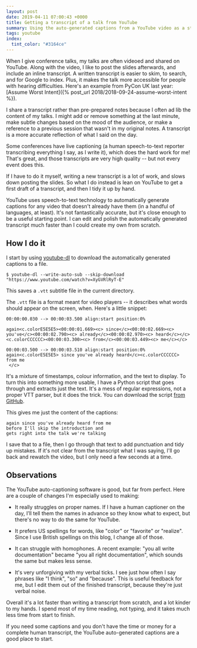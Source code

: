 ```yaml
---
layout: post
date: 2019-04-11 07:00:43 +0000
title: Getting a transcript of a talk from YouTube
summary: Using the auto-generated captions from a YouTube video as a starting point for a complete transcript.
tags: youtube
index:
  tint_color: "#3164ce"
---
```


When I give conference talks, my talks are often videoed and shared on YouTube.
Along with the video, I like to post the slides afterwards, and include an inline transcript.
A written transcript is easier to skim, to search, and for Google to index.
Plus, it makes the talk more accessible for people with hearing difficulties.
Here's an example from PyCon UK last year: [Assume Worst Intent]({% post_url 2018/2018-09-24-assume-worst-intent %}).

I share a transcript rather than pre-prepared notes because I often ad lib the content of my talks.
I might add or remove something at the last minute, make subtle changes based on the mood of the audience, or make a reference to a previous session that wasn't in my original notes.
A transcript is a more accurate reflection of what I said on the day.

Some conferences have live captioning (a human speech-to-text reporter transcribing everything I say, as I write it), which does the hard work for me!
That's great, and those transcripts are very high quality -- but not every event does this.

If I have to do it myself, writing a new transcript is a lot of work, and slows down posting the slides.
So what I do instead is lean on YouTube to get a first draft of a transcript, and then I tidy it up by hand.

YouTube uses speech-to-text technology to automatically generate captions for any video that doesn't already have them (in a handful of languages, at least).
It's not fantastically accurate, but it's close enough to be a useful starting point.
I can edit and polish the automatically generated transcript much faster than I could create my own from scratch.

## How I do it

I start by using [youtube-dl][yt_dl] to download the automatically generated captions to a file.

```console
$ youtube-dl --write-auto-sub --skip-download "https://www.youtube.com/watch?v=XyGVRlRyT-E"
```

This saves a `.vtt` subtitle file in the current directory.

The `.vtt` file is a format meant for video players -- it describes what words should appear on the screen, when.
Here's a little snippet:

```
00:00:00.030 --> 00:00:03.500 align:start position:0%

again<c.colorE5E5E5><00:00:01.669><c> since</c><00:00:02.669><c> you've</c><00:00:02.790><c> already</c><00:00:02.970><c> heard</c></c><c.colorCCCCCC><00:00:03.300><c> from</c><00:00:03.449><c> me</c></c>

00:00:03.500 --> 00:00:03.510 align:start position:0%
again<c.colorE5E5E5> since you've already heard</c><c.colorCCCCCC> from me
 </c>
```

It's a mixture of timestamps, colour information, and the text to display.
To turn this into something more usable, I have a Python script that goes through and extracts just the text.
It's a mess of regular expressions, not a proper VTT parser, but it does the trick.
You can download the script [from GitHub][script].

This gives me just the content of the captions:

```
again since you've already heard from me
before I'll skip the introduction and
gets right into the talk we're talking
```

I save that to a file, then I go through that text to add punctuation and tidy up mistakes.
If it's not clear from the transcript what I was saying, I'll go back and rewatch the video, but I only need a few seconds at a time.

[yt_dl]: http://ytdl-org.github.io/youtube-dl/
[script]: https://github.com/alexwlchan/junkdrawer/blob/d8ee4dee1b89181d114500b6e2d69a48e2a0e9c1/services/youtube/vtt2txt.py


## Observations

The YouTube auto-captioning software is good, but far from perfect.
Here are a couple of changes I'm especially used to making:

*   It really struggles on proper names.
    If I have a human captioner on the day, I’ll tell them the names in advance so they know what to expect, but there's no way to do the same for YouTube.

*   It prefers US spellings for words, like "color" or "favorite" or "realize".
    Since I use British spellings on this blog, I change all of those.

*   It can struggle with homophones.
    A recent example: "you all write documentation" became "you all right documentation", which sounds the same but makes less sense.

*   It's very unforgiving with my verbal ticks.
    I see just how often I say phrases like "I think", "so" and "because".
    This is useful feedback for me, but I edit them out of the finished transcript, because they're just verbal noise.

Overall it's a lot faster than writing a transcript from scratch, and a lot kinder to my hands.
I spend most of my time reading, not typing, and it takes much less time from start to finish.

If you need some captions and you don't have the time or money for a complete human transcript, the YouTube auto-generated captions are a good place to start.
